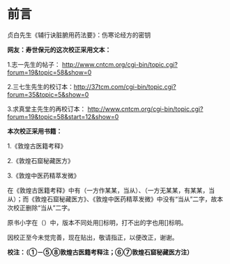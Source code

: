 # 前言 



贞白先生《辅行诀脏腑用药法要》：伤寒论经方的密钥 

**网友：寿世保元的这次校正采用文本：** 

1.志一先生的帖子： http://www.cntcm.org/cgi-bin/topic.cgi?forum=19&topic=58&show=0 

2.三七生先生的校订本：http://37tcm.com/cgi-bin/topic.cgi?forum=35&topic=5&show=0 

3.求真堂主先生的再校订本： http://www.cntcm.org/cgi-bin/topic.cgi?forum=19&topic=58&start=12&show=0 

**本次校正采用书籍：** 

1.《敦煌古医籍考释》 

2.《敦煌石窟秘藏医方》 

3.《敦煌中医药精萃发微》 

在《敦煌古医籍考释》中有（一方作某某，当从）、（一方无某某，有某某，当从）；而《敦煌石窟秘藏医方》、《敦煌中医药精萃发微》中没有“当从”二字，故本次校正删除“当从”二字。

 原书小字在（）中，版本不同处用[]标明，打不出的字也用[]标明。 

因校正至今未觉完善，现在贴出，敬请指正，以便改正，谢谢。 

**校注：（①－⑤⑧敦煌古医籍考释注；⑥⑦敦煌石窟秘藏医方注）**